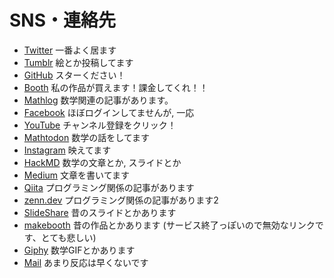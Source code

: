 # SNS・連絡先

* [Twitter](https://twitter.com/Hyrodium)  一番よく居ます
* [Tumblr](https://hyrodium.tumblr.com) 絵とか投稿してます
* [GitHub](https://github.com/hyrodium) スターください！
* [Booth](https://hyrodium.booth.pm/) 私の作品が買えます！課金してくれ！！
* [Mathlog](https://mathlog.info/users/1509/articles) 数学関連の記事があります。
* [Facebook](https://www.facebook.com/hyrodium) ほぼログインしてませんが, 一応
* [YouTube](https://www.youtube.com/user/Hyrodium) チャンネル登録をクリック！
* [Mathtodon](https://mathtod.online/@hyrodium) 数学の話をしてます
* [Instagram](https://www.instagram.com/hyrodium/) 映えてます
* [HackMD](https://hackmd.io/@hyrodium/) 数学の文章とか, スライドとか
* [Medium](https://medium.com/@Hyrodium) 文章を書いてます
* [Qiita](https://qiita.com/Hyrodium) プログラミング関係の記事があります
* [zenn.dev](https://zenn.dev/hyrodium) プログラミング関係の記事があります2
* [SlideShare](https://www.slideshare.net/yutohorikawa) 昔のスライドとかあります
* [makebooth](http://makebooth.com/booth/hyrodium) 昔の作品とかあります (サービス終了っぽいので無効なリンクです、とても悲しい)
* [Giphy](https://giphy.com/channel/hyrodium) 数学GIFとかあります
* [Mail](mailto:hyrodium@gmail.com) あまり反応は早くないです
